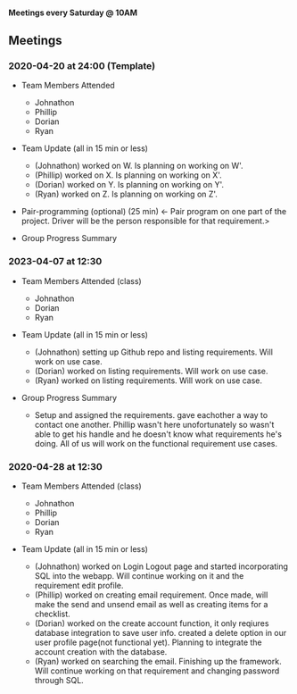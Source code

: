 #### Meetings every Saturday @ 10AM

## Meetings

### 2020-04-20 at 24:00 (Template)

- Team Members Attended
  - Johnathon
  - Phillip
  - Dorian
  - Ryan
- Team Update (all in 15 min or less)

  - (Johnathon) worked on W. Is planning on working on W'.
  - (Phillip) worked on X. Is planning on working on X'.
  - (Dorian) worked on Y. Is planning on working on Y'.
  - (Ryan) worked on Z. Is planning on working on Z'.

- Pair-programming (optional) (25 min)
  <- Pair program on one part of the project. Driver will be the person responsible for that requirement.>

- Group Progress Summary

### 2023-04-07 at 12:30

- Team Members Attended (class)
  - Johnathon
  - Dorian
  - Ryan
- Team Update (all in 15 min or less)

  - (Johnathon) setting up Github repo and listing requirements. Will work on use case.
  - (Dorian) worked on listing requirements. Will work on use case.
  - (Ryan) worked on listing requirements. Will work on use case.

- Group Progress Summary
  - Setup and assigned the requirements. gave eachother a way to contact one another. Phillip wasn't here unofortunately so wasn't able to get his handle and he doesn't know what requirements he's doing. All of us will work on the functional requirement use cases.

### 2020-04-28 at 12:30

- Team Members Attended (class)
  - Johnathon
  - Phillip
  - Dorian
  - Ryan
- Team Update (all in 15 min or less)

  - (Johnathon) worked on Login Logout page and started incorporating SQL into the webapp. Will continue working on it and the requirement edit profile.
  - (Phillip) worked on creating email requirement. Once made, will make the send and unsend email as well as creating items for a checklist.
  - (Dorian) worked on the create account function, it only reqiures database integration to save user info. created a delete option in our user profile page(not functional yet). Planning to integrate the account creation with the database.
  - (Ryan) worked on searching the email. Finishing up the framework. Will continue working on that requirement and changing password through SQL.
